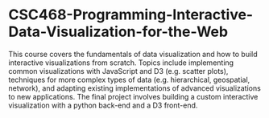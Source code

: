 # CSC468-Programming-Interactive-Data-Visualization-for-the-Web
This course covers the fundamentals of data visualization and how to build interactive visualizations from scratch.  Topics include implementing common visualizations with JavaScript and D3 (e.g. scatter plots), techniques for more complex types of data (e.g. hierarchical, geospatial, network), and adapting existing implementations of advanced visualizations to new applications. The final project involves building a custom interactive visualization with a python back-end and a D3 front-end.
